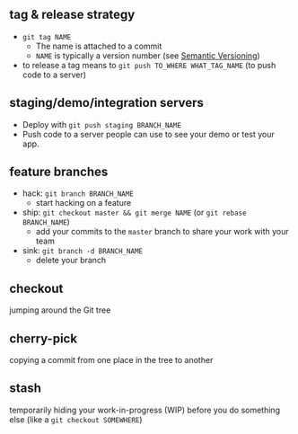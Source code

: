## tag & release strategy
- `git tag NAME`
  - The name is attached to a commit
  - `NAME` is typically a version number (see [Semantic Versioning](http://semver.org/))
- to release a tag means to `git push TO_WHERE WHAT_TAG_NAME` (to push code to a server)

## staging/demo/integration servers
- Deploy with `git push staging BRANCH_NAME`
- Push code to a server people can use to see your demo or test your app.

## feature branches
- hack: `git branch BRANCH_NAME`
  - start hacking on a feature
- ship: `git checkout master && git merge NAME` (or `git rebase BRANCH_NAME`)
  - add your commits to the `master` branch to share your work with your team
- sink: `git branch -d BRANCH_NAME`
  - delete your branch

## checkout
jumping around the Git tree

## cherry-pick
copying a commit from one place in the tree to another

## stash
temporarily hiding your work-in-progress (WIP) before you do something else (like a `git checkout SOMEWHERE`)

